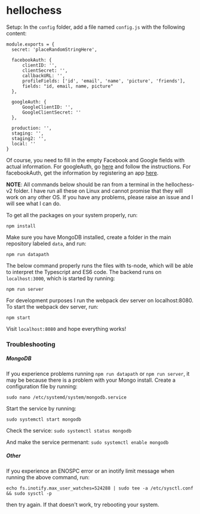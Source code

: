 # hellochess

Setup:
In the `config` folder, add a file named `config.js` with the following content:

    module.exports = {
      secret: 'placeRandomStringHere',

      facebookAuth: {
          clientID: '',
          clientSecret: '',
          callbackURL: '',
          profileFields: ['id', 'email', 'name', 'picture', 'friends'],
          fields: "id, email, name, picture"
      },

      googleAuth: {
          GoogleClientID: '',
          GoogleClientSecret: ''
      },

      production: '',
      staging: '',
      staging2: '',
      local: ''
    }

Of course, you need to fill in the empty Facebook and Google fields with actual
information. For googleAuth, go [here](https://developers.google.com/identity/sign-in/web/devconsole-project)
and follow the instructions. For facebookAuth, get the information by registering an app
[here](https://developers.facebook.com/docs/apps/register).

**NOTE**: All commands below should be ran from a terminal in the hellochess-v2 folder.
I have run all these on Linux and cannot promise that they will work on any other
OS. If you have any problems, please raise an issue and I will see what I can do.

To get all the packages on your system properly, run:

`npm install`

Make sure you have MongoDB installed, create a folder in the main repository
labeled `data`, and run:

`npm run datapath`

The below command properly runs the files with ts-node, which will be able to interpret
the Typescript and ES6 code. The backend runs on `localhost:3000`, which is started by running:

`npm run server`

For development purposes I run the webpack dev server on localhost:8080.
To start the webpack dev server, run:

`npm start`

Visit `localhost:8080` and hope everything works!

### Troubleshooting
##### MongoDB
If you experience problems running `npm run datapath` or `npm run server`, it may be because there
is a problem with your Mongo install. Create a configuration file by running:

`sudo nano /etc/systemd/system/mongodb.service`

Start the service by running:

`sudo systemctl start mongodb`

Check the service:
`sudo systemctl status mongodb`

And make the service permenant:
`sudo systemctl enable mongodb`

##### Other
If you experience an ENOSPC error or an inotify limit message when running the above command, run:

`echo fs.inotify.max_user_watches=524288 | sudo tee -a /etc/sysctl.conf && sudo sysctl -p`

then try again. If that doesn't work, try rebooting your system.
